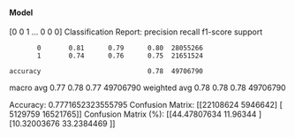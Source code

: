 #### Model
[0 0 1 ... 0 0 0]
Classification Report:
              precision    recall  f1-score   support

           0       0.81      0.79      0.80  28055266
           1       0.74      0.76      0.75  21651524

    accuracy                           0.78  49706790
   macro avg       0.77      0.78      0.77  49706790
weighted avg       0.78      0.78      0.78  49706790

Accuracy: 0.7771652323555795
Confusion Matrix:
[[22108624  5946642]
 [ 5129759 16521765]]
Confusion Matrix (%):
[[44.47807634 11.96344   ]
 [10.32003676 33.2384469 ]]
